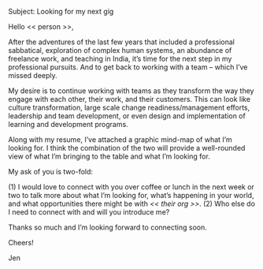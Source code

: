 Subject: Looking for my next gig

Hello << person >>,

After the adventures of the last few years that included a professional sabbatical, exploration of complex human systems, an abundance of freelance work, and teaching in India, it’s time for the next step in my professional pursuits. And to get back to working with a team – which I’ve missed deeply.

My desire is to continue working with teams as they transform the way they engage with each other, their work, and their customers. This can look like culture transformation, large scale change readiness/management efforts, leadership and team development, or even design and implementation of learning and development programs. 

Along with my resume, I’ve attached a graphic mind-map of what I’m looking for. I think the combination of the two will provide a well-rounded view of what I’m bringing to the table and what I’m looking for.

My ask of you is two-fold:

(1)	I would love to connect with you over coffee or lunch in the next week or two to talk more about what I’m looking for, what’s happening in your world, and what opportunities there might be with *<< their org >>*.
(2)	Who else do I need to connect with and will you introduce me?

Thanks so much and I’m looking forward to connecting soon.

Cheers!

Jen
